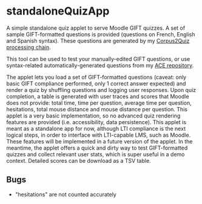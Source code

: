 # standaloneQuizApp
A simple standalone quiz applet to serve Moodle GIFT quizzes. A set of sample GIFT-formatted questions is provided (questions on French, English and Spanish syntax). These questions are generated by my [Corpus2Quiz processing chain](https://github.com/abalvet/ACE).

This tool can be used to test your manually-edited GIFT questions, or use syntax-related automatically-generated questions from my [ACE repository](https://github.com/abalvet/ACE).

The applet lets you load a set of GIFT-formatted questions (caveat: only basic GIFT compliance performed, only 1 correct answer expected) and render a quiz by shuffling questions and logging user responses. Upon quiz completion, a table is generated with user traces and scores that Moodle does not provide: total time, time per question, average time per question, hesitations, total mouse distance and mouse distance per question. This applet is a very basic implementation, so no advanced quiz rendering features are provided (i.e. accessibility, data persistence). This applet is meant as a standalone app for now, although LTI compliance is the next logical steps, in order to interface with LTI-capable LMS, such as Moodle. These features will be implemented in a future version of the applet. 
In the meantime, the applet offers a quick and dirty way to test GIFT-formatted quizzes and collect relevant user stats, which is super useful in a demo context. Detailed scores can be download as a TSV table. 

## Bugs
  
  - "hesitations" are not counted accurately
